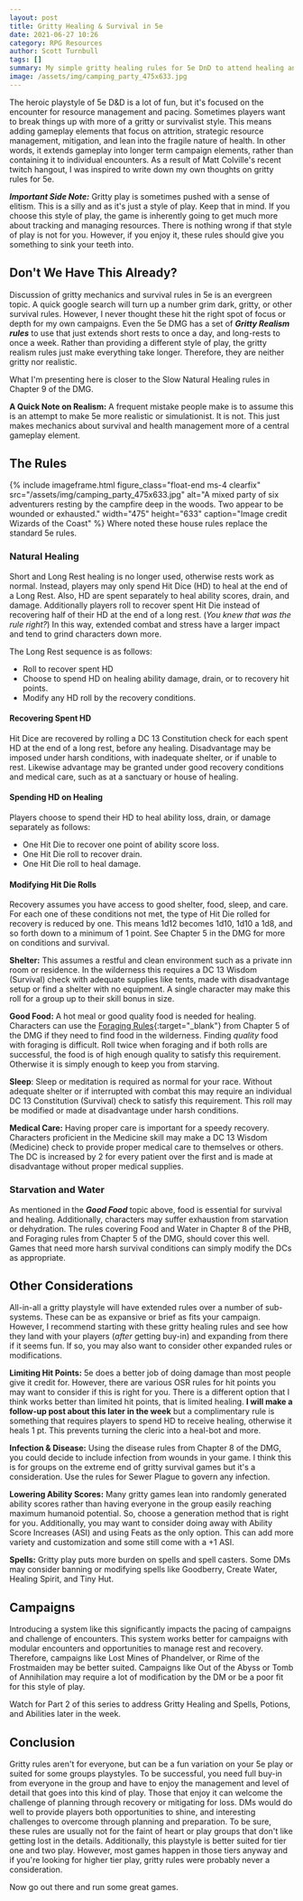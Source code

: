```yaml
---
layout: post
title: Gritty Healing & Survival in 5e
date: 2021-06-27 10:26
category: RPG Resources
author: Scott Turnbull
tags: []
summary: My simple gritty healing rules for 5e DnD to attend healing and add strategic gameplay.
image: /assets/img/camping_party_475x633.jpg
---
```


The heroic playstyle of 5e D&D is a lot of fun, but it's focused on the encounter for resource management and pacing. Sometimes players want to break things up with more of a gritty or survivalist style. This means adding gameplay elements that focus on attrition, strategic resource management, mitigation, and lean into the fragile nature of health. In other words, it extends gameplay into longer term campaign elements, rather than containing it to individual encounters. As a result of Matt Colville's recent twitch hangout, I was inspired to write down my own thoughts on gritty rules for 5e.

***Important Side Note:*** Gritty play is sometimes pushed with a sense of elitism. This is a silly  and as it's just a style of play. Keep that in mind. If you choose this style of play, the game is inherently going to get much more about tracking and managing resources. There is nothing wrong if that style of play is not for you. However, if you enjoy it, these rules should give you something to sink your teeth into.

## Don't We Have This Already?
Discussion of gritty mechanics and survival rules in 5e is an evergreen topic. A quick google search will turn up a number grim dark, gritty, or other survival rules. However, I never thought these hit the right spot of focus or depth for my own campaigns. Even the 5e DMG has a set of ***Gritty Realism rules*** to use that just extends short rests to once a day, and long-rests to once a week. Rather than providing a different style of play, the gritty realism rules just make everything take longer. Therefore, they are neither gritty nor realistic. 

What I'm presenting here is closer to the Slow Natural Healing rules in Chapter 9 of the DMG.

**A Quick Note on Realism:** A frequent mistake people make is to assume this is an attempt to make 5e more realistic or simulationist. It is not. This just makes mechanics about survival and health management more of a central gameplay element.

## The Rules

{% include imageframe.html
  figure_class="float-end ms-4 clearfix"
  src="/assets/img/camping_party_475x633.jpg"
  alt="A mixed party of six adventurers resting by the campfire deep in the woods.  Two appear to be wounded or exhausted."
  width="475" height="633"
  caption="Image credit Wizards of the Coast"
 %}
 Where noted these house rules replace the standard 5e rules.

### Natural Healing
Short and Long Rest healing is no longer used, otherwise rests work as normal. Instead, players may only spend Hit Dice (HD) to heal at the end of a Long Rest. Also, HD are spent separately to heal ability scores, drain, and damage. Additionally players roll to recover spent Hit Die instead of recovering half of their HD at the end of a long rest. (*You knew that was the rule right?*) In this way, extended combat and stress have a larger impact and tend to grind characters down more.

The Long Rest sequence is as follows:
* Roll to recover spent HD
* Choose to spend HD on healing ability damage, drain, or to recovery hit points.
* Modify any HD roll by the recovery conditions.

#### Recovering Spent HD
Hit Dice are recovered by rolling a DC 13 Constitution check for each spent HD at the end of a long rest, before any healing. Disadvantage may be imposed under harsh conditions, with inadequate shelter, or if unable to rest. Likewise advantage may be granted under good recovery conditions and medical care, such as at a sanctuary or house of healing.

#### Spending HD on Healing
Players choose to spend their HD to heal ability loss, drain, or damage separately as follows: 

* One Hit Die to recover one point of ability score loss. 
* One Hit Die roll to recover drain.
* One Hit Die roll to heal damage.

#### Modifying Hit Die Rolls
Recovery assumes you have access to good shelter, food, sleep, and care. For each one of these conditions not met, the type of Hit Die rolled for recovery is reduced by one. This means 1d12 becomes 1d10, 1d10 a 1d8, and so forth down to a minimum of 1 point. See Chapter 5 in the DMG for more on conditions and survival.

**Shelter:** This assumes a restful and clean environment such as a private inn room or residence. In the wilderness this requires a DC 13 Wisdom (Survival) check with adequate supplies like tents, made with disadvantage setup or find a shelter with no equipment. A single character may make this roll for a group up to their skill bonus in size.

**Good Food:** A hot meal or good quality food is needed for healing. Characters can use the [Foraging Rules](https://www.dndbeyond.com/sources/dmg/adventure-environments#Foraging){:target="_blank"} from Chapter 5 of the DMG if they need to find food in the wilderness. Finding *quality* food with foraging is difficult.  Roll twice when foraging and if both rolls are successful, the food is of high enough quality to satisfy this requirement.  Otherwise it is simply enough to keep you from starving.

**Sleep**: Sleep or meditation is required as normal for your race. Without adequate shelter or if interrupted with combat this may require an individual DC 13 Constitution (Survival) check to satisfy this requirement. This roll may be modified or made at disadvantage under harsh conditions.

**Medical Care:** Having proper care is important for a speedy recovery. Characters proficient in the Medicine skill may make a DC 13 Wisdom (Medicine) check to provide proper medical care to themselves or others. The DC is increased by 2 for every patient over the first and is made at disadvantage without proper medical supplies. 

### Starvation and Water

As mentioned in the ***Good Food*** topic above, food is essential for survival and healing. Additionally, characters may suffer exhaustion from starvation or dehydration. The rules covering Food and Water in Chapter 8 of the PHB, and Foraging rules from Chapter 5 of the DMG, should cover this well.  Games that need more harsh survival conditions can simply modify the DCs as appropriate.

## Other Considerations

All-in-all a gritty playstyle will have extended rules over a number of sub-systems. These can be as expansive or brief as fits your campaign. However, I recommend starting with these gritty healing rules and see how they land with your players (*after* getting buy-in) and expanding from there if it seems fun. If so, you may also want to consider other expanded rules or modifications.

**Limiting Hit Points:** 5e does a better job of doing damage than most people give it credit for. However, there are various OSR rules for hit points you may want to consider if this is right for you. There is a different option that I think works better than limited hit points, that is limited healing.  **I will make a follow-up post about this later in the week** but a complimentary rule is something that requires players to spend HD to receive healing, otherwise it heals 1 pt. This prevents turning the cleric into a heal-bot and more.

**Infection & Disease:** Using the disease rules from Chapter 8 of the DMG, you could decide to include infection from wounds in your game. I think this is for groups on the extreme end of gritty survival games but it's a consideration. Use the rules for Sewer Plague to govern any infection.

**Lowering Ability Scores:** Many gritty games lean into randomly generated ability scores rather than having everyone in the group easily reaching maximum humanoid potential. So, choose a generation method that is right for you. Additionally, you may want to consider doing away with Ability Score Increases (ASI) and using Feats as the only option. This can add more variety and customization and some still come with a +1 ASI.

**Spells:** Gritty play puts more burden on spells and spell casters. Some DMs may consider banning or modifying spells like Goodberry, Create Water, Healing Spirit, and Tiny Hut.

## Campaigns
Introducing a system like this significantly impacts the pacing of campaigns and challenge of encounters. This system works better for campaigns with modular encounters and opportunities to manage rest and recovery. Therefore, campaigns like Lost Mines of Phandelver, or Rime of the Frostmaiden may be better suited. Campaigns like Out of the Abyss or Tomb of Annihilation may require a lot of modification by the DM or be a poor fit for this style of play.

<div class="alert alert-warning">
<i class="fas fa-exclamation-circle"></i> Watch for Part 2 of this series to address Gritty Healing and Spells, Potions, and Abilities later in the week.
</div>

## Conclusion
Gritty rules aren't for everyone, but can be a fun variation on your 5e play or suited for some groups playstyles. To be successful, you need full buy-in from everyone in the group and have to enjoy the management and level of detail that goes into this kind of play. Those that enjoy it can welcome the challenge of planning through recovery or mitigating for loss. DMs would do well to provide players both opportunities to shine, and interesting challenges to overcome through planning and preparation. To be sure, these rules are usually not for the faint of heart or play groups that don't like getting lost in the details.  Additionally, this playstyle is better suited for tier one and two play. However, most games happen in those tiers anyway and if you're looking for higher tier play, gritty rules were probably never a consideration.

Now go out there and run some great games.
